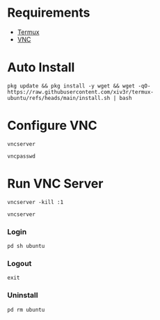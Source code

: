 # Requirements 
- [Termux](https://github.com/termux/termux-app/releases)
- [VNC](https://play.google.com/store/apps/details?id=com.realvnc.viewer.android)

# Auto Install
```
pkg update && pkg install -y wget && wget -qO- https://raw.githubusercontent.com/xiv3r/termux-ubuntu/refs/heads/main/install.sh | bash
```

# Configure VNC
```
vncserver
```
```
vncpasswd
```

# Run VNC Server
```
vncserver -kill :1
```
```
vncserver
```

### Login
```
pd sh ubuntu
```
### Logout 
```
exit
```
### Uninstall 
```
pd rm ubuntu
```
